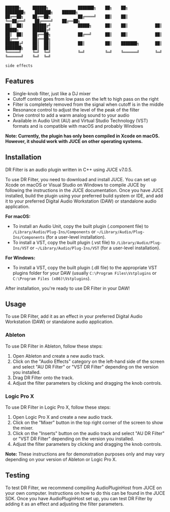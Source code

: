 
    ██████╗     ██████╗             ███████╗    ██╗    ██╗         ████████╗    ███████╗    ██████╗ 
    ██╔══██╗    ██╔══██╗            ██╔════╝    ██║    ██║         ╚══██╔══╝    ██╔════╝    ██╔══██╗
    ██║  ██║    ██████╔╝            █████╗      ██║    ██║            ██║       █████╗      ██████╔╝
    ██║  ██║    ██╔══██╗            ██╔══╝      ██║    ██║            ██║       ██╔══╝      ██╔══██╗
    ██████╔╝    ██║  ██║            ██║         ██║    ███████╗       ██║       ███████╗    ██║  ██║
    ╚═════╝     ╚═╝  ╚═╝            ╚═╝         ╚═╝    ╚══════╝       ╚═╝       ╚══════╝    ╚═╝  ╚═╝
                                                                                        side effects    






## Features
- Single-knob filter, just like a DJ mixer
- Cutoff control goes from low pass on the left to high pass on the right
- Filter is completely removed from the signal when cutoff is in the middle
- Resonance control to adjust the level of the peak of the filter
- Drive control to add a warm analog sound to your audio
- Available in Audio Unit (AU) and Virtual Studio Technology (VST) formats and is compatible with macOS and probably Windows

**Note: Currently, the plugin has only been compiled in Xcode on macOS. However, it should work with JUCE on other operating systems.**

## Installation
DR Filter is an audio plugin written in C++ using JUCE v7.0.5.

To use DR Filter, you need to download and install JUCE. You can set up Xcode on macOS or Visual Studio on Windows to compile JUCE by following the instructions in the JUCE documentation. Once you have JUCE installed, build the plugin using your preferred build system or IDE, and add it to your preferred Digital Audio Workstation (DAW) or standalone audio application.

**For macOS:**

- To install an Audio Unit, copy the built plugin (.component file) to `/Library/Audio/Plug-Ins/Components` or `~/Library/Audio/Plug-Ins/Components` (for a user-level installation).
- To install a VST, copy the built plugin (.vst file) to `/Library/Audio/Plug-Ins/VST` or `~/Library/Audio/Plug-Ins/VST` (for a user-level installation).

**For Windows:**

- To install a VST, copy the built plugin (.dll file) to the appropriate VST plugins folder for your DAW (usually `C:\Program Files\Vstplugins` or `C:\Program Files (x86)\Vstplugins`).

After installation, you're ready to use DR Filter in your DAW!

## Usage
To use DR Filter, add it as an effect in your preferred Digital Audio Workstation (DAW) or standalone audio application. 

### Ableton
To use DR Filter in Ableton, follow these steps:
1. Open Ableton and create a new audio track.
2. Click on the "Audio Effects" category on the left-hand side of the screen and select "AU DR Filter" or "VST DR Filter" depending on the version you installed.
3. Drag DR Filter onto the track.
4. Adjust the filter parameters by clicking and dragging the knob controls.

### Logic Pro X
To use DR Filter in Logic Pro X, follow these steps:
1. Open Logic Pro X and create a new audio track.
2. Click on the "Mixer" button in the top right corner of the screen to show the mixer.
3. Click on the "Inserts" button on the audio track and select "AU DR Filter" or "VST DR Filter" depending on the version you installed.
4. Adjust the filter parameters by clicking and dragging the knob controls.

**Note:** These instructions are for demonstration purposes only and may vary depending on your version of Ableton or Logic Pro X.

## Testing
To test DR Filter, we recommend compiling AudioPluginHost from JUCE on your own computer. Instructions on how to do this can be found in the JUCE SDK. Once you have AudioPluginHost set up, you can test DR Filter by adding it as an effect and adjusting the filter parameters.
